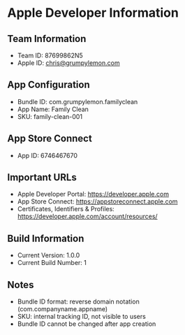 # Apple Developer Information

## Team Information
- Team ID: 87699862N5
- Apple ID: chris@grumpylemon.com

## App Configuration
- Bundle ID: com.grumpylemon.familyclean
- App Name: Family Clean
- SKU: family-clean-001

## App Store Connect
- App ID: 6746467670

## Important URLs
- Apple Developer Portal: https://developer.apple.com
- App Store Connect: https://appstoreconnect.apple.com
- Certificates, Identifiers & Profiles: https://developer.apple.com/account/resources/

## Build Information
- Current Version: 1.0.0
- Current Build Number: 1

## Notes
- Bundle ID format: reverse domain notation (com.companyname.appname)
- SKU: internal tracking ID, not visible to users
- Bundle ID cannot be changed after app creation